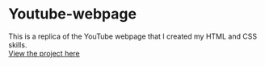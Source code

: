 # Youtube-webpage

This is a replica of the YouTube webpage that I created my HTML and CSS skills. 
<br>
[View the project here](https://oyelakin-mercy.github.io/Youtube-webpage/)






















